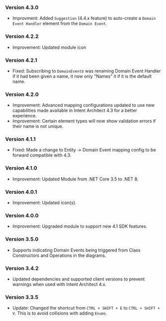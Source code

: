 ### Version 4.3.0

- Improvment: Added `Suggestion` (4.4.x feature) to auto-create a `Domain Event Handler` element from the `Domain Event`.

### Version 4.2.2

- Improvement: Updated module icon

### Version 4.2.1

- Fixed: Subscribing to `DomainEvent`s was renaming Domain Event Handler if it had been given a name, it now only "Names" it if it is the default name.

### Version 4.2.0

- Improvement: Advanced mapping configurations updated to use new capabilities made available in Intent Architect 4.3 for a better experience.
- Improvement: Certain element types will now show validation errors if their name is not unique.

### Version 4.1.1

- Fixed: Made a change to Entity -> Domain Event mapping config to be forward compatible with 4.3.

### Version 4.1.0

- Improvement: Updated Module from .NET Core 3.5 to .NET 8.

### Version 4.0.1

- Improvement: Updated icon(s).

### Version 4.0.0

- Improvement: Upgraded module to support new 4.1 SDK features.

### Version 3.5.0

- Supports indicating Domain Events being triggered from Class Constructors and Operations in the diagrams.

### Version 3.4.2

- Updated dependencies and supported client versions to prevent warnings when used with Intent Architect 4.x.

### Version 3.3.5

- Update: Changed the shortcut from `CTRL + SHIFT + E` to `CTRL + SHIFT + V`. This is to avoid collisions with adding `Enums`.